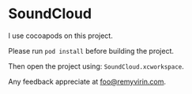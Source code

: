 SoundCloud
==========


I use cocoapods on this project.

Please run `pod install` before building the project.

Then open the project using: `SoundCloud.xcworkspace`.

Any feedback appreciate at foo@remyvirin.com.